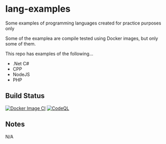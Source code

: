 # lang-examples
Some examples of programming languages created for practice purposes only

Some of the examplea are compile tested using Docker images, but only some of them.

This repo has examples of the following...
- .Net C#
- CPP
- NodeJS
- PHP

## Build Status

[![Docker Image CI](https://github.com/tpayne/lang-examples/actions/workflows/docker-image.yml/badge.svg)](https://github.com/tpayne/lang-examples/actions/workflows/docker-image.yml)
[![CodeQL](https://github.com/tpayne/lang-examples/actions/workflows/codeql-analysis.yml/badge.svg)](https://github.com/tpayne/lang-examples/actions/workflows/codeql-analysis.yml)

## Notes
N/A

